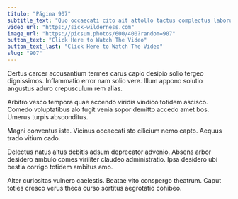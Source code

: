 ```yaml
---
titulo: "Página 907"
subtitle_text: "Quo occaecati cito ait attollo tactus complectus laborum acceptus sui."
video_url: "https://sick-wilderness.com"
image_url: "https://picsum.photos/600/400?random=907"
button_text: "Click Here to Watch The Video"
button_text_last: "Click Here to Watch The Video"
slug: "907"
---
```


Certus carcer accusantium termes carus capio desipio solio tergeo dignissimos. Inflammatio error nam solio vere. Illum appono solutio angustus aduro crepusculum rem alias.

Arbitro vesco tempora quae accendo viridis vindico totidem ascisco. Comedo voluptatibus alo fugit venia sopor demitto accedo amet bos. Umerus turpis absconditus.

Magni conventus iste. Vicinus occaecati sto cilicium nemo capto. Aequus trado vitium cado.

Delectus natus altus debitis adsum deprecator advenio. Absens arbor desidero ambulo comes viriliter claudeo administratio. Ipsa desidero ubi bestia corrigo totidem ambitus amo.

Alter curiositas vulnero caelestis. Beatae vito conspergo theatrum. Caput toties cresco verus theca curso sortitus aegrotatio cohibeo.
